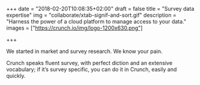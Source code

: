 +++
date = "2018-02-20T10:08:35+02:00"
draft = false
title = "Survey data expertise"
img = "collaborate/xtab-signif-and-sort.gif"
description = "Harness the power of a cloud platform to manage access to your data."
images = ["https://crunch.io/img/logo-1200x630.png"]


+++

We started in market and survey research. We know your pain.

Crunch speaks fluent survey, with perfect diction and an extensive vocabulary;
if it’s survey specific, you can do it in Crunch, easily and quickly.
